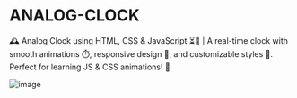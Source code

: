 # ANALOG-CLOCK
🕰️ Analog Clock using HTML, CSS &amp; JavaScript ⏳🎨 | A real-time clock with smooth animations ⏱️, responsive design 📱, and customizable styles 🎨. Perfect for learning JS &amp; CSS animations! 🚀

![image](https://github.com/user-attachments/assets/f834a847-835d-4fb7-8286-d24c51c615c5)

